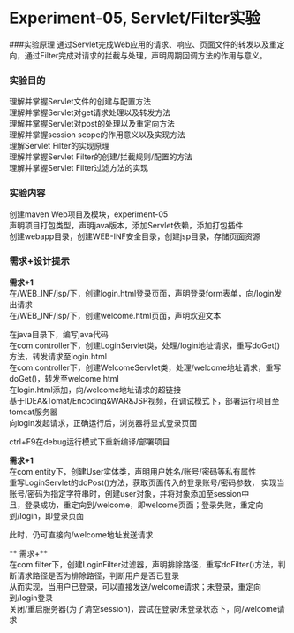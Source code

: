 # Experiment-05, Servlet/Filter实验
###实验原理
通过Servlet完成Web应用的请求、响应、页面文件的转发以及重定向，通过Filter完成对请求的拦截与处理，声明周期回调方法的作用与意义。

### 实验目的
理解并掌握Servlet文件的创建与配置方法  
理解并掌握Servlet对get请求处理以及转发方法  
理解并掌握Servlet对post的处理以及重定向方法  
理解并掌握session scope的作用意义以及实现方法  
理解Servlet Filter的实现原理  
理解并掌握Servlet Filter的创建/拦截规则/配置的方法  
理解并掌握Servlet Filter过滤方法的实现

### 实验内容
创建maven Web项目及模块，experiment-05  
声明项目打包类型，声明java版本，添加Servlet依赖，添加打包插件  
创建webapp目录，创建WEB-INF安全目录，创建jsp目录，存储页面资源  

### 需求+设计提示
**需求+1**  
在/WEB_INF/jsp/下，创建login.html登录页面，声明登录form表单，向/login发出请求  
在/WEB_INF/jsp/下，创建welcome.html页面，声明欢迎文本  

在java目录下，编写java代码  
在com.controller下，创建LoginServlet类，处理/login地址请求，重写doGet()方法，转发请求至login.html  
在com.controller下，创建WelcomeServlet类，处理/welcome地址请求，重写doGet()，转发至welcome.html  
在login.html添加，向/welcome地址请求的超链接  
基于IDEA&Tomat/Encoding&WAR&JSP视频，在调试模式下，部署运行项目至tomcat服务器  
向login发起请求，正确运行后，浏览器将显式登录页面  

ctrl+F9在debug运行模式下重新编译/部署项目

**需求+1**  
在com.entity下，创建User实体类，声明用户姓名/账号/密码等私有属性  
重写LoginServlet的doPost()方法，获取页面传入的登录账号/密码参数，
实现当账号/密码为指定字符串时，创建user对象，并将对象添加至session中  
且，登录成功，重定向到/welcome，即welcome页面；登录失败，重定向到/login，即登录页面  

此时，仍可直接向/welcome地址发送请求  

** 需求+**  
在com.filter下，创建LoginFilter过滤器，声明排除路径，重写doFilter()方法，判断请求路径是否为排除路径，判断用户是否已登录  
从而实现，当用户已登录，可以直接发送/welcome请求；未登录，重定向到/login登录  
关闭/重启服务器(为了清空session)，尝试在登录/未登录状态下，向/welcome请求  
